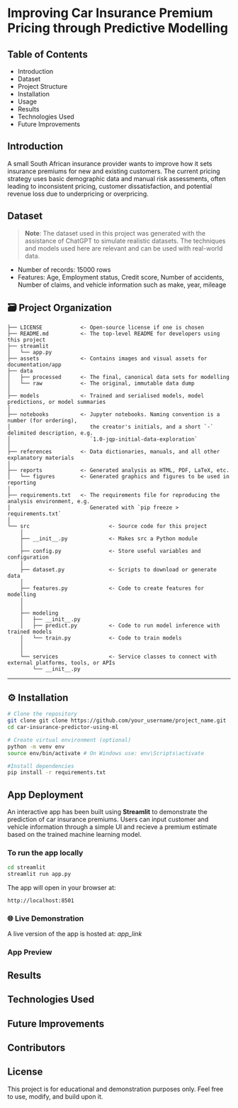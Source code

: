 # Improving Car Insurance Premium Pricing through Predictive Modelling

## Table of Contents
* Introduction
* Dataset
* Project Structure
* Installation
* Usage 
* Results 
* Technologies Used
* Future Improvements

## Introduction
A small South African insurance provider wants to improve how it sets insurance premiums for new and existing customers. The current pricing strategy uses basic demographic data and manual risk assessments, often leading to inconsistent pricing, customer dissatisfaction, and potential revenue loss due to underpricing or overpricing. 

## Dataset
> **Note**: The dataset used in this project was generated with the assistance of ChatGPT to simulate realistic datasets. The techniques and models used here are relevant and can be used with real-world data. 

- Number of records: 15000 rows
- Features: Age, Employment status, Credit score, Number of accidents, Number of claims, and vehicle information such as make, year, mileage


## 🗃️ Project Organization

```
├── LICENSE            <- Open-source license if one is chosen
├── README.md          <- The top-level README for developers using this project
├── streamlit
│   └── app.py
├── assets             <- Contains images and visual assets for documentation/app
├── data
│   ├── processed      <- The final, canonical data sets for modelling
│   └── raw            <- The original, immutable data dump
│
├── models             <- Trained and serialised models, model predictions, or model summaries
│
├── notebooks          <- Jupyter notebooks. Naming convention is a number (for ordering),
│                         the creator's initials, and a short `-` delimited description, e.g.
│                         `1.0-jqp-initial-data-exploration`
│
├── references         <- Data dictionaries, manuals, and all other explanatory materials
│
├── reports            <- Generated analysis as HTML, PDF, LaTeX, etc.
│   └── figures        <- Generated graphics and figures to be used in reporting
│
├── requirements.txt   <- The requirements file for reproducing the analysis environment, e.g.
│                         Generated with `pip freeze > requirements.txt`
│
└── src                         <- Source code for this project
    │
    ├── __init__.py             <- Makes src a Python module
    │
    ├── config.py               <- Store useful variables and configuration
    │
    ├── dataset.py              <- Scripts to download or generate data
    │
    ├── features.py             <- Code to create features for modelling
    │
    │    
    ├── modeling                
    │   ├── __init__.py 
    │   ├── predict.py          <- Code to run model inference with trained models          
    │   └── train.py            <- Code to train models
    │
    │
    └── services                <- Service classes to connect with external platforms, tools, or APIs
        └── __init__.py 
```

--------
## ⚙️ Installation

```bash
# Clone the repository
git clone git clone https://github.com/your_username/project_name.git 
cd car-insurance-predictor-using-ml

# Create virtual environment (optional)
python -m venv env
source env/bin/activate # On Windows use: env\Scripts\activate

#Install dependencies
pip install -r requirements.txt
```

## App Deployment

An interactive app has been built using **Streamlit** to demonstrate the prediction of car insurance premiums. Users can input customer and vehicle information through a simple UI and recieve a premium estimate based on the trained machine learning model. 

### To run the app locally

```bash
cd streamlit
streamlit run app.py
```

The app will open in your browser at: 

```plaintext
http://localhost:8501
```

### 🌐 Live Demonstration

A live version of the app is hosted at: *app_link*

### App Preview

## Results

## Technologies Used

## Future Improvements

## Contributors

## License
This project is for educational and demonstration purposes only. Feel free to use, modify, and build upon it.


